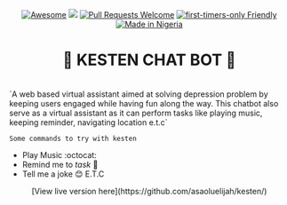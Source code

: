 <div align="center">

[![Awesome](https://cdn.rawgit.com/sindresorhus/awesome/d7305f38d29fed78fa85652e3a63e154dd8e8829/media/badge.svg)](https://github.com/sindresorhus/awesome) ![](https://img.shields.io/badge/For-Nigerians-brightgreen.svg)
[![Pull Requests Welcome](https://img.shields.io/badge/PRs-welcome-red.svg?style=flat)](http://makeapullrequest.com)
[![first-timers-only Friendly](https://img.shields.io/badge/first--timers--only-friendly-blue.svg)](http://www.firsttimersonly.com/)
[![Made in Nigeria](https://img.shields.io/badge/made%20in-nigeria-008751.svg?style=flat-square)](https://github.com/acekyd/made-in-nigeria)
                                                                                                        
# :100: KESTEN CHAT BOT :100:
</div>
<br>
`A web based virtual assistant aimed at solving depression problem by keeping users engaged while having fun along the way. This chatbot also serve as a virtual assistant as it can perform tasks like playing music, keeping reminder, navigating location e.t.c`

`Some commands to try with kesten`
* Play Music :octocat:
* Remind me to *task* :100:
* Tell me a joke :blush:
E.T.C

<p align="center">
	[View live version here](https://github.com/asaoluelijah/kesten/)	
</p>